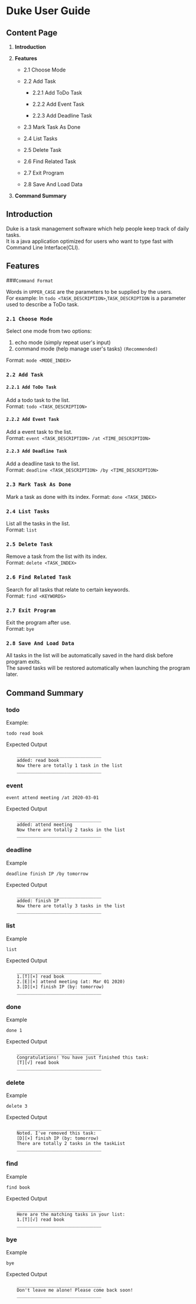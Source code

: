 # Duke User Guide

## Content Page
1.  **Introduction**

2.  **Features**
    *   2.1 Choose Mode
    
    *   2.2 Add Task
    
        *   2.2.1 Add ToDo Task
        
        *   2.2.2 Add Event Task
        
        *   2.2.3 Add Deadline Task
        
    *   2.3 Mark Task As Done
    
    *   2.4 List Tasks
    
    *   2.5 Delete Task
    
    *   2.6 Find Related Task
    
    *   2.7 Exit Program
    
    *   2.8 Save And Load Data
    
3.  **Command Summary**
    

## Introduction
Duke is a task management software which help people keep track of daily tasks.\
It is a java application optimized for users who want to type fast with Command Line Interface(CLI).

## Features
###`Command Format`

Words in `UPPER_CASE` are the parameters to be supplied by the users.\
For example: In `todo <TASK_DESCRIPTION>`,`TASK_DESCRIPTION` is a parameter used to describe a ToDo task.

### `2.1 Choose Mode`
Select one mode from two options:
1.  echo mode (simply repeat user's input)
2.  command mode (help manage user's tasks) `(Recommended)`

Format: `mode <MODE_INDEX>`

### `2.2 Add Task`

#### `2.2.1 Add ToDo Task`
Add a todo task to the list.\
Format: `todo <TASK_DESCRIPTION>`

#### `2.2.2 Add Event Task`
Add a event task to the list.\
Format: `event <TASK_DESCRIPTION> /at <TIME_DESCRIPTION>`

#### `2.2.3 Add Deadline Task`
Add a deadline task to the list.\
Format: `deadline <TASK_DESCRIPTION> /by <TIME_DESCRIPTION>`

### `2.3 Mark Task As Done`
Mark a task as done with its index.
Format: `done <TASK_INDEX>`

### `2.4 List Tasks`
List all the tasks in the list.\
Format: `list`

### `2.5 Delete Task`
Remove a task from the list with its index. \
Format: `delete <TASK_INDEX>`

### `2.6 Find Related Task`
Search for all tasks that relate to certain keywords.\
Format: `find <KEYWORDS>`

### `2.7 Exit Program`
Exit the program after use.\
Format: `bye`

### `2.8 Save And Load Data`
All tasks in the list will be automatically saved in the hard disk before program exits.\
The saved tasks will be restored automatically when launching the program later.

## Command Summary
### todo
Example:
~~~
todo read book
~~~
Expected Output
~~~
    ________________________________
    added: read book
    Now there are totally 1 task in the list
    ________________________________
~~~

### event 
~~~
event attend meeting /at 2020-03-01
~~~
Expected Output
~~~
    ________________________________
    added: attend meeting
    Now there are totally 2 tasks in the list
    ________________________________
~~~

### deadline
Example
~~~
deadline finish IP /by tomorrow
~~~
Expected Output
~~~
    ________________________________
    added: finish IP
    Now there are totally 3 tasks in the list
    ________________________________
~~~

### list 
Example
~~~
list
~~~
Expected Output
~~~
    ________________________________
    1.[T][×] read book
    2.[E][×] attend meeting (at: Mar 01 2020)
    3.[D][×] finish IP (by: tomorrow)
    ________________________________
~~~

### done
Example
~~~
done 1
~~~
Expected Output
~~~
    ________________________________
    Congratulations! You have just finished this task:
    [T][√] read book
    ________________________________
~~~

### delete
Example
~~~
delete 3
~~~
Expected Output
~~~
    ________________________________
    Noted. I've removed this task:
    [D][×] finish IP (by: tomorrow)
    There are totally 2 tasks in the taskList
    ________________________________
~~~

### find
Example
~~~
find book
~~~
Expected Output
~~~
    ________________________________
    Here are the matching tasks in your list:
    1.[T][√] read book
    ________________________________
~~~

### bye
Example
~~~
bye
~~~
Expected Output
~~~
    ________________________________
    Don't leave me alone! Please come back soon!
    ________________________________
~~~
